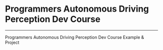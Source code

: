 # Programmers Autonomous Driving Perception Dev Course
---
Programmers Autonomous Driving Perception Dev Course Example & Project